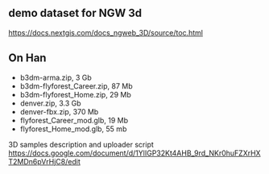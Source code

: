 ## demo dataset for NGW 3d
https://docs.nextgis.com/docs_ngweb_3D/source/toc.html

## On Han

* b3dm-arma.zip, 3 Gb
* b3dm-flyforest_Career.zip, 87 Mb
* b3dm-flyforest_Home.zip, 29 Mb
* denver.zip, 3.3 Gb
* denver-fbx.zip, 370 Mb
* flyforest_Career_mod.glb, 19 Mb
* flyforest_Home_mod.glb, 55 mb

3D samples description and uploader script
https://docs.google.com/document/d/1YlIGP32Kt4AHB_9rd_NKr0huFZXrHXT2MDn6pVrHjC8/edit
